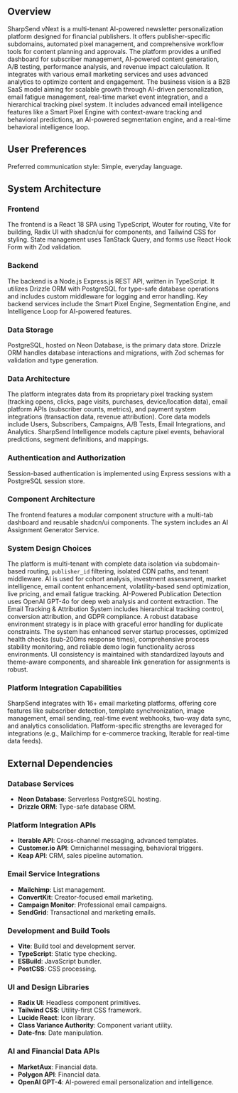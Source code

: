 ## Overview

SharpSend vNext is a multi-tenant AI-powered newsletter personalization platform designed for financial publishers. It offers publisher-specific subdomains, automated pixel management, and comprehensive workflow tools for content planning and approvals. The platform provides a unified dashboard for subscriber management, AI-powered content generation, A/B testing, performance analysis, and revenue impact calculation. It integrates with various email marketing services and uses advanced analytics to optimize content and engagement. The business vision is a B2B SaaS model aiming for scalable growth through AI-driven personalization, email fatigue management, real-time market event integration, and a hierarchical tracking pixel system. It includes advanced email intelligence features like a Smart Pixel Engine with context-aware tracking and behavioral predictions, an AI-powered segmentation engine, and a real-time behavioral intelligence loop.

## User Preferences

Preferred communication style: Simple, everyday language.

## System Architecture

### Frontend

The frontend is a React 18 SPA using TypeScript, Wouter for routing, Vite for building, Radix UI with shadcn/ui for components, and Tailwind CSS for styling. State management uses TanStack Query, and forms use React Hook Form with Zod validation.

### Backend

The backend is a Node.js Express.js REST API, written in TypeScript. It utilizes Drizzle ORM with PostgreSQL for type-safe database operations and includes custom middleware for logging and error handling. Key backend services include the Smart Pixel Engine, Segmentation Engine, and Intelligence Loop for AI-powered features.

### Data Storage

PostgreSQL, hosted on Neon Database, is the primary data store. Drizzle ORM handles database interactions and migrations, with Zod schemas for validation and type generation.

### Data Architecture

The platform integrates data from its proprietary pixel tracking system (tracking opens, clicks, page visits, purchases, device/location data), email platform APIs (subscriber counts, metrics), and payment system integrations (transaction data, revenue attribution). Core data models include Users, Subscribers, Campaigns, A/B Tests, Email Integrations, and Analytics. SharpSend Intelligence models capture pixel events, behavioral predictions, segment definitions, and mappings.

### Authentication and Authorization

Session-based authentication is implemented using Express sessions with a PostgreSQL session store.

### Component Architecture

The frontend features a modular component structure with a multi-tab dashboard and reusable shadcn/ui components. The system includes an AI Assignment Generator Service.

### System Design Choices

The platform is multi-tenant with complete data isolation via subdomain-based routing, `publisher_id` filtering, isolated CDN paths, and tenant middleware. AI is used for cohort analysis, investment assessment, market intelligence, email content enhancement, volatility-based send optimization, live pricing, and email fatigue tracking. AI-Powered Publication Detection uses OpenAI GPT-4o for deep web analysis and content extraction. The Email Tracking & Attribution System includes hierarchical tracking control, conversion attribution, and GDPR compliance. A robust database environment strategy is in place with graceful error handling for duplicate constraints. The system has enhanced server startup processes, optimized health checks (sub-200ms response times), comprehensive process stability monitoring, and reliable demo login functionality across environments. UI consistency is maintained with standardized layouts and theme-aware components, and shareable link generation for assignments is robust.

### Platform Integration Capabilities

SharpSend integrates with 16+ email marketing platforms, offering core features like subscriber detection, template synchronization, image management, email sending, real-time event webhooks, two-way data sync, and analytics consolidation. Platform-specific strengths are leveraged for integrations (e.g., Mailchimp for e-commerce tracking, Iterable for real-time data feeds).

## External Dependencies

### Database Services

- **Neon Database**: Serverless PostgreSQL hosting.
- **Drizzle ORM**: Type-safe database ORM.

### Platform Integration APIs

- **Iterable API**: Cross-channel messaging, advanced templates.
- **Customer.io API**: Omnichannel messaging, behavioral triggers.
- **Keap API**: CRM, sales pipeline automation.

### Email Service Integrations

- **Mailchimp**: List management.
- **ConvertKit**: Creator-focused email marketing.
- **Campaign Monitor**: Professional email campaigns.
- **SendGrid**: Transactional and marketing emails.

### Development and Build Tools

- **Vite**: Build tool and development server.
- **TypeScript**: Static type checking.
- **ESBuild**: JavaScript bundler.
- **PostCSS**: CSS processing.

### UI and Design Libraries

- **Radix UI**: Headless component primitives.
- **Tailwind CSS**: Utility-first CSS framework.
- **Lucide React**: Icon library.
- **Class Variance Authority**: Component variant utility.
- **Date-fns**: Date manipulation.

### AI and Financial Data APIs

- **MarketAux**: Financial data.
- **Polygon API**: Financial data.
- **OpenAI GPT-4**: AI-powered email personalization and intelligence.